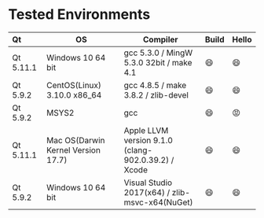 # Tested Environments

| Qt        | OS                                 | Compiler                                            | Build   | Hello   |
| :-------- | ---------------------------------- | --------------------------------------------------- | ------- | ------- |
| Qt 5.11.1 | Windows 10 64 bit                  | gcc 5.3.0 / MingW 5.3.0 32bit / make 4.1            | :smile: | :smile: |
| Qt 5.9.2  | CentOS(Linux) 3.10.0 x86_64        | gcc 4.8.5 / make 3.8.2 / zlib-devel                 | :smile: | :smile: |
| Qt 5.9.2  | MSYS2                              | gcc                                                 | :smile: | :rage:  |
| Qt 5.11.1 | Mac OS(Darwin Kernel Version 17.7) | Apple LLVM version 9.1.0 (clang-902.0.39.2) / Xcode | :smile: | :smile: |
| Qt 5.9.2  | Windows 10 64 bit                  | Visual Studio 2017(x64) / zlib-msvc-x64(NuGet)      | :smile: | :smile: |

